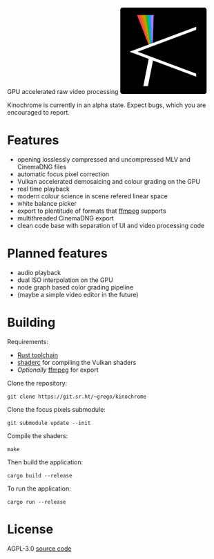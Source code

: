 GPU accelerated raw video processing
![logo](logo.png)

Kinochrome is currently in an alpha state. Expect bugs, which you are encouraged to report.

# Features
- opening losslessly compressed and uncompressed MLV and CinemaDNG files
- automatic focus pixel correction
- Vulkan accelerated demosaicing and colour grading on the GPU
- real time playback
- modern colour science in scene refered linear space
- white balance picker
- export to plentitude of formats that [ffmpeg](https://ffmpeg.org) supports
- multithreaded CinemaDNG export
- clean code base with separation of UI and video processing code

# Planned features
- audio playback
- dual ISO interpolation on the GPU
- node graph based color grading pipeline
- (maybe a simple video editor in the future)

# Building
Requirements:
- [Rust toolchain](https://rustup.rs)
- [shaderc](https://github.com/google/shaderc) for compiling the Vulkan shaders
- _Optionally_ [ffmpeg](https://ffmpeg.org) for export

Clone the repository:
```
git clone https://git.sr.ht/~grego/kinochrome
```

Clone the focus pixels submodule:
```
git submodule update --init
```
Compile the shaders:
```
make
```
Then build the application:
```
cargo build --release
```

To run the application:
```
cargo run --release
```

# License
AGPL-3.0
[source code](https://git.sr.ht/~grego/kinochrome)
